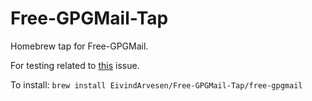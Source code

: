 # Free-GPGMail-Tap
Homebrew tap for Free-GPGMail.

For testing related to [this](https://github.com/Free-GPGMail/Free-GPGMail/issues/41) issue.

To install: `brew install EivindArvesen/Free-GPGMail-Tap/free-gpgmail`
